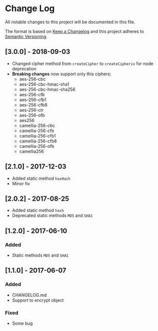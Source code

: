 # Change Log
All notable changes to this project will be documented in this file.

The format is based on [Keep a Changelog](http://keepachangelog.com/)
and this project adheres to [Semantic Versioning](http://semver.org/).

## [3.0.0] - 2018-09-03
- Changed cipher method from `createCipher` to `createCipheriv` for node deprecation
- **Breaking changes** now support only this ciphers:
    - aes-256-cbc
    - aes-256-cbc-hmac-sha1
    - aes-256-cbc-hmac-sha256
    - aes-256-cfb
    - aes-256-cfb1
    - aes-256-cfb8
    - aes-256-ctr
    - aes-256-ofb
    - aes256
    - camellia-256-cbc
    - camellia-256-cfb
    - camellia-256-cfb1
    - camellia-256-cfb8
    - camellia-256-ofb
    - camellia256

## [2.1.0] - 2017-12-03
- Added static method `hasHash`
- Minor fix

## [2.0.2] - 2017-08-25
- Added static method `hash`
- Deprecated static methods `MD5` and `SHA1` 

## [1.2.0] - 2017-06-10
### Added
- Static methods `MD5` and `SHA1` 

## [1.1.0] - 2017-06-07
### Added
- CHANGELOG.md
- Support to encrypt object

### Fixed
- Some bug

